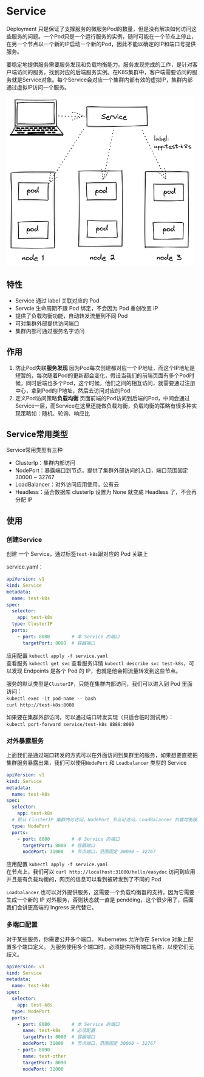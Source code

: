 # Service

Deployment 只是保证了支撑服务的微服务Pod的数量，但是没有解决如何访问这些服务的问题。一个Pod只是一个运行服务的实例，随时可能在一个节点上停止，在另一个节点以一个新的IP启动一个新的Pod，因此不能以确定的IP和端口号提供服务。

要稳定地提供服务需要服务发现和负载均衡能力。服务发现完成的工作，是针对客户端访问的服务，找到对应的后端服务实例。在K8S集群中，客户端需要访问的服务就是Service对象。每个Service会对应一个集群内部有效的虚拟IP，集群内部通过虚拟IP访问一个服务。

![](https://raw.githubusercontent.com/Swiftie13st/Figurebed/main/img/202305262213879.png)

## 特性

-   Service 通过 label 关联对应的 Pod
-   Servcie 生命周期不跟 Pod 绑定，不会因为 Pod 重创改变 IP
-   提供了负载均衡功能，自动转发流量到不同 Pod
-   可对集群外部提供访问端口
-   集群内部可通过服务名字访问

## 作用

1. 防止Pod失联**服务发现**
   因为Pod每次创建都对应一个IP地址，而这个IP地址是短暂的，每次随着Pod的更新都会变化，假设当我们的前端页面有多个Pod时候，同时后端也多个Pod，这个时候，他们之间的相互访问，就需要通过注册中心，拿到Pod的IP地址，然后去访问对应的Pod
2. 定义Pod访问策略**负载均衡**
   页面前端的Pod访问到后端的Pod，中间会通过Service一层，而Service在这里还能做负载均衡，负载均衡的策略有很多种实现策略如：随机、轮询、响应比

## Service常用类型

Service常用类型有三种

- ClusterIp：集群内部访问
- NodePort：暴露端口到节点，提供了集群外部访问的入口，端口范围固定 30000 ~ 32767
- LoadBalancer：对外访问应用使用，公有云
- Headless：适合数据库  clusterIp 设置为 None 就变成 Headless 了，不会再分配 IP

## 使用

### 创建Service

创建 一个 Service，通过标签`test-k8s`跟对应的 Pod 关联上

service.yaml：

```yml
apiVersion: v1
kind: Service
metadata:
  name: test-k8s
spec:
  selector:
    app: test-k8s
  type: ClusterIP
  ports:
    - port: 8080        # 本 Service 的端口
      targetPort: 8080  # 容器端口
```

应用配置 `kubectl apply -f service.yaml`  
查看服务 `kubectl get svc`
查看服务详情 `kubectl describe svc test-k8s`，可以发现 Endpoints 是各个 Pod 的 IP，也就是他会把流量转发到这些节点。

服务的默认类型是`ClusterIP`，只能在集群内部访问，我们可以进入到 Pod 里面访问：  
`kubectl exec -it pod-name -- bash`  
`curl http://test-k8s:8080`

如果要在集群外部访问，可以通过端口转发实现（只适合临时测试用）：  
`kubectl port-forward service/test-k8s 8888:8080`

### 对外暴露服务

上面我们是通过端口转发的方式可以在外面访问到集群里的服务，如果想要直接把集群服务暴露出来，我们可以使用`NodePort` 和 `Loadbalancer` 类型的 Service

```yml
apiVersion: v1
kind: Service
metadata:
  name: test-k8s
spec:
  selector:
    app: test-k8s
  # 默认 ClusterIP 集群内可访问，NodePort 节点可访问，LoadBalancer 负载均衡模式（需要负载均衡器才可用）
  type: NodePort
  ports:
    - port: 8080        # 本 Service 的端口
      targetPort: 8080  # 容器端口
      nodePort: 31000   # 节点端口，范围固定 30000 ~ 32767
```

应用配置 `kubectl apply -f service.yaml`  
在节点上，我们可以 `curl http://localhost:31000/hello/easydoc` 访问到应用  
并且是有负载均衡的，网页的信息可以看到被转发到了不同的 Pod

`Loadbalancer` 也可以对外提供服务，这需要一个负载均衡器的支持，因为它需要生成一个新的 IP 对外服务，否则状态就一直是 pendding，这个很少用了，后面我们会讲更高端的 Ingress 来代替它。

### 多端口配置

对于某些服务，你需要公开多个端口。 Kubernetes 允许你在 Service 对象上配置多个端口定义。 为服务使用多个端口时，必须提供所有端口名称，以使它们无歧义。

```yml
apiVersion: v1
kind: Service
metadata:
  name: test-k8s
spec:
  selector:
    app: test-k8s
  type: NodePort
  ports:
    - port: 8080        # 本 Service 的端口
      name: test-k8s    # 必须配置
      targetPort: 8080  # 容器端口
      nodePort: 31000   # 节点端口，范围固定 30000 ~ 32767
    - port: 8090
      name: test-other
      targetPort: 8090
      nodePort: 32000

```
